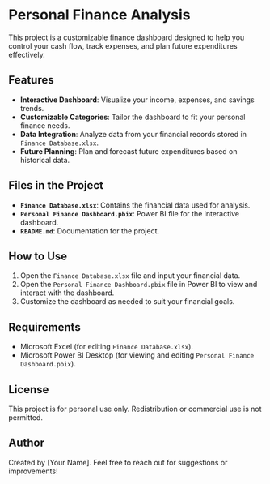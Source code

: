 # Personal Finance Analysis

This project is a customizable finance dashboard designed to help you control your cash flow, track expenses, and plan future expenditures effectively.

## Features
- **Interactive Dashboard**: Visualize your income, expenses, and savings trends.
- **Customizable Categories**: Tailor the dashboard to fit your personal finance needs.
- **Data Integration**: Analyze data from your financial records stored in `Finance Database.xlsx`.
- **Future Planning**: Plan and forecast future expenditures based on historical data.

## Files in the Project
- **`Finance Database.xlsx`**: Contains the financial data used for analysis.
- **`Personal Finance Dashboard.pbix`**: Power BI file for the interactive dashboard.
- **`README.md`**: Documentation for the project.

## How to Use
1. Open the `Finance Database.xlsx` file and input your financial data.
2. Open the `Personal Finance Dashboard.pbix` file in Power BI to view and interact with the dashboard.
3. Customize the dashboard as needed to suit your financial goals.

## Requirements
- Microsoft Excel (for editing `Finance Database.xlsx`).
- Microsoft Power BI Desktop (for viewing and editing `Personal Finance Dashboard.pbix`).

## License
This project is for personal use only. Redistribution or commercial use is not permitted.

## Author
Created by [Your Name]. Feel free to reach out for suggestions or improvements!
